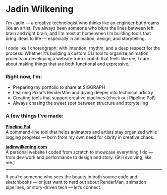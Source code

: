 # Jadin Wilkening

I'm Jadin — a creative technologist who thinks like an engineer but dreams like an artist. I’ve always been someone who blurs the lines between left brain and right brain, and I’m most at home when I’m building tools that bring ideas to life — especially in animation, design, and storytelling.

I code like I choreograph: with intention, rhythm, and a deep respect for the process. Whether it’s building a custom CLI tool to organize animation projects or developing a website from scratch that feels like *me*, I care about making things that are both functional and expressive.

### Right now, I’m:
- Preparing my portfolio to share at SIGGRAPH
- Learning Pixar’s RenderMan and diving deeper into technical artistry
- Creating tools that support creative pipelines (check out Pipeline Pal!)
- Always chasing the sweet spot between structure and storytelling

### A few things I’ve made:
**[Pipeline Pal](https://github.com/jadinwilkening/pipeline-pal)**  
A command-line tool that helps animators and artists stay organized while logging progress — born from my own need for clarity in creative chaos.

**[jadinwilkening.com](https://www.jadinwilkening.com)**  
A personal website I coded from scratch to showcase everything I do — from dev work and performance to design and story. (Still evolving, like me.)

---

If you’re someone who sees the beauty in both source code and sketchbooks — or just want to nerd out about RenderMan, animation pipelines, or story-driven tech — let’s connect.
